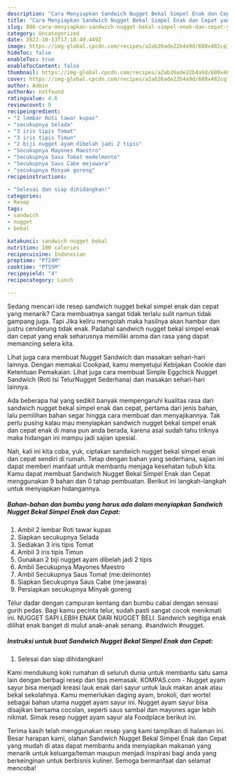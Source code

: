 ```yaml
---
description: "Cara Menyiapkan Sandwich Nugget Bekal Simpel Enak dan Cepat yang Lezat Sekali"
title: "Cara Menyiapkan Sandwich Nugget Bekal Simpel Enak dan Cepat yang Lezat Sekali"
slug: 886-cara-menyiapkan-sandwich-nugget-bekal-simpel-enak-dan-cepat-yang-lezat-sekali
category: Uncategorized
date: 2022-10-13T17:18:49.449Z
image: https://img-global.cpcdn.com/recipes/a2ab26ade22b4a9d/680x482cq70/sandwich-nugget-bekal-simpel-enak-dan-cepat-foto-resep-utama.jpg
hideToc: false
enableToc: true
enableTocContent: false
thumbnail: https://img-global.cpcdn.com/recipes/a2ab26ade22b4a9d/680x482cq70/sandwich-nugget-bekal-simpel-enak-dan-cepat-foto-resep-utama.jpg
cover: https://img-global.cpcdn.com/recipes/a2ab26ade22b4a9d/680x482cq70/sandwich-nugget-bekal-simpel-enak-dan-cepat-foto-resep-utama.jpg
author: Admin
authorAv: notfound
ratingvalue: 4.6
reviewcount: 9
recipeingredient:
- "2 lembar Roti tawar kupas"
- "secukupnya Selada"
- "3 iris tipis Tomat"
- "3 iris tipis Timun"
- "2 biji nugget ayam dibelah jadi 2 tipis"
- "Secukupnya Mayones Maestro"
- "Secukupnya Saus Tomat medelmonte"
- "Secukupnya Saus Cabe mejawara"
- "secukupnya Minyak goreng"
recipeinstructions:

- "Selesai dan siap dihidangkan!"
categories:
- Resep
tags:
- sandwich
- nugget
- bekal

katakunci: sandwich nugget bekal 
nutrition: 100 calories
recipecuisine: Indonesian
preptime: "PT24M"
cooktime: "PT55M"
recipeyield: "4"
recipecategory: Lunch

---
```



Sedang mencari ide resep sandwich nugget bekal simpel enak dan cepat yang menarik? Cara membuatnya sangat tidak terlalu sulit namun tidak gampang juga. Tapi Jika keliru mengolah maka hasilnya akan hambar dan justru cenderung tidak enak. Padahal sandwich nugget bekal simpel enak dan cepat yang enak seharusnya memiliki aroma dan rasa yang dapat memancing selera kita.


Lihat juga cara membuat Nugget Sandwich dan masakan sehari-hari lainnya. Dengan memakai Cookpad, kamu menyetujui Kebijakan Cookie dan Ketentuan Pemakaian. Lihat juga cara membuat Simple Eggchick Nugget Sandwich (Roti Isi TelurNugget Sederhana) dan masakan sehari-hari lainnya.

Ada beberapa hal yang sedikit banyak mempengaruhi kualitas rasa dari sandwich nugget bekal simpel enak dan cepat, pertama dari jenis bahan, lalu pemilihan bahan segar hingga cara membuat dan menyajikannya. Tak perlu pusing kalau mau menyiapkan sandwich nugget bekal simpel enak dan cepat enak di mana pun anda berada, karena asal sudah tahu triknya maka hidangan ini mampu jadi sajian spesial.


Nah, kali ini kita coba, yuk, ciptakan sandwich nugget bekal simpel enak dan cepat sendiri di rumah. Tetap dengan bahan yang sederhana, sajian ini dapat memberi manfaat untuk membantu menjaga kesehatan tubuh kita. Kamu dapat membuat Sandwich Nugget Bekal Simpel Enak dan Cepat menggunakan 9 bahan dan 0 tahap pembuatan. Berikut ini langkah-langkah untuk menyiapkan hidangannya.

<!--inarticleads1-->

##### Bahan-bahan dan bumbu yang harus ada dalam menyiapkan Sandwich Nugget Bekal Simpel Enak dan Cepat:

1. Ambil 2 lembar Roti tawar kupas
1. Siapkan secukupnya Selada
1. Sediakan 3 iris tipis Tomat
1. Ambil 3 iris tipis Timun
1. Gunakan 2 biji nugget ayam dibelah jadi 2 tipis
1. Ambil Secukupnya Mayones Maestro
1. Ambil Secukupnya Saus Tomat (me:delmonte)
1. Siapkan Secukupnya Saus Cabe (me:jawara)
1. Persiapkan secukupnya Minyak goreng


Telur dadar dengan campuran kentang dan bumbu cabai dengan sensasi gurih pedas. Bagi kamu pecinta telur, sudah pasti sangat cocok menikmati ini. NUGGET SAPI LEBIH ENAK DARI NUGGET BELI. Sandwich segitiga enak dilihat enak banget di mulut anak-anak senang. #sandwich #nugget. 

<!--inarticleads2-->

##### Instruksi untuk buat Sandwich Nugget Bekal Simpel Enak dan Cepat:


1. Selesai dan siap dihidangkan!

Kami mendukung koki rumahan di seluruh dunia untuk membantu satu sama lain dengan berbagi resep dan tips memasak. KOMPAS.com - Nugget ayam sayur bisa menjadi kreasi lauk enak dari sayur untuk lauk makan anak atau bekal sekolahnya. Kamu memerlukan daging ayam, brokoli, dan wortel sebagai bahan utama nugget ayam sayur ini. Nugget ayam sayur bisa disajikan bersama cocolan, seperti saus sambal dan mayones agar lebih nikmat. Simak resep nugget ayam sayur ala Foodplace berikut ini. 

Terima kasih telah menggunakan resep yang kami tampilkan di halaman ini. Besar harapan kami, olahan Sandwich Nugget Bekal Simpel Enak dan Cepat yang mudah di atas dapat membantu anda menyiapkan makanan yang menarik untuk keluarga/teman maupun menjadi inspirasi bagi anda yang berkeinginan untuk berbisnis kuliner. Semoga bermanfaat dan selamat mencoba!
